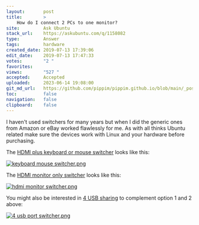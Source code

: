 ```yaml
---
layout:       post
title:        >
    How do I connect 2 PCs to one monitor?
site:         Ask Ubuntu
stack_url:    https://askubuntu.com/q/1158082
type:         Answer
tags:         hardware
created_date: 2019-07-13 17:39:06
edit_date:    2019-07-13 17:47:33
votes:        "2 "
favorites:    
views:        "527 "
accepted:     Accepted
uploaded:     2023-06-14 19:08:00
git_md_url:   https://github.com/pippim/pippim.github.io/blob/main/_posts/2019/2019-07-13-How-do-I-connect-2-PCs-to-one-monitor_.md
toc:          false
navigation:   false
clipboard:    false
---
```


I haven't used switchers for many years but when I did the generic ones from Amazon or eBay worked flawlessly for me. As with all thinks Ubuntu related make sure the devices work with Linux and your hardware before purchasing.

The [HDMI plus keyboard or mouse switcher][1] looks like this:

[![keyboard mouse switcher.png][2]][2]

The [HDMI monitor only switcher][3] looks like this:

[![hdmi monitor switcher.png][4]][4]

You might also be interested in [4 USB sharing][5] to complement option 1 and 2 above:

[![4 usb port switcher.png][6]][6]


  [1]: https://www.amazon.ca/Switcher-Keyboard-Display-Desktop-Controller/dp/B07M63D22S/ref=asc_df_B07M63D22S/?tag=googleshopc0c-20&linkCode=df0&hvadid=337450414220&hvpos=1o1&hvnetw=g&hvrand=12872323338591253653&hvpone=&hvptwo=&hvqmt=&hvdev=c&hvdvcmdl=&hvlocint=&hvlocphy=9060769&hvtargid=pla-753184940621&psc=1
  [2]: https://i.stack.imgur.com/s85kb.png
  [3]: https://www.amazon.ca/dp/B07CKNQGHF/ref=sspa_dk_detail_1?psc=1&pd_rd_i=B07CKNQGHF&pd_rd_w=MybYY&pf_rd_p=4b7c8c1c-293f-4b1e-a49a-8787dff31bcb&pd_rd_wg=IK6WF&pf_rd_r=YV86W1K0D0R4A28ZMHFV&pd_rd_r=b7071c9f-a594-11e9-a041-afcf3c2cca71
  [4]: https://i.stack.imgur.com/iqqyC.png
  [5]: https://www.amazon.ca/UGREEN-Computers-Peripheral-Switcher-One-Button/dp/B01N6GD9JO/ref=asc_df_B01N6GD9JO/?tag=googleshopc0c-20&linkCode=df0&hvadid=292982081894&hvpos=1o5&hvnetw=g&hvrand=10730395564397275252&hvpone=&hvptwo=&hvqmt=&hvdev=c&hvdvcmdl=&hvlocint=&hvlocphy=9060769&hvtargid=pla-350939791158&psc=1
  [6]: https://i.stack.imgur.com/KTFX7.png
